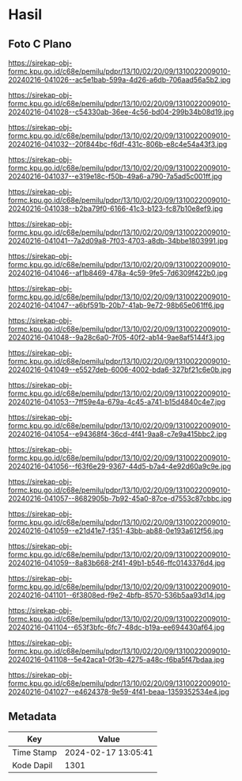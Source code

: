 # Hasil

## Foto C Plano

https://sirekap-obj-formc.kpu.go.id/c68e/pemilu/pdpr/13/10/02/20/09/1310022009010-20240216-041026--ac5e1bab-599a-4d26-a6db-706aad56a5b2.jpg

https://sirekap-obj-formc.kpu.go.id/c68e/pemilu/pdpr/13/10/02/20/09/1310022009010-20240216-041028--c54330ab-36ee-4c56-bd04-299b34b08d19.jpg

https://sirekap-obj-formc.kpu.go.id/c68e/pemilu/pdpr/13/10/02/20/09/1310022009010-20240216-041032--20f844bc-f6df-431c-806b-e8c4e54a43f3.jpg

https://sirekap-obj-formc.kpu.go.id/c68e/pemilu/pdpr/13/10/02/20/09/1310022009010-20240216-041037--e319e18c-f50b-49a6-a790-7a5ad5c001ff.jpg

https://sirekap-obj-formc.kpu.go.id/c68e/pemilu/pdpr/13/10/02/20/09/1310022009010-20240216-041038--b2ba79f0-6166-41c3-b123-fc87b10e8ef9.jpg

https://sirekap-obj-formc.kpu.go.id/c68e/pemilu/pdpr/13/10/02/20/09/1310022009010-20240216-041041--7a2d09a8-7f03-4703-a8db-34bbe1803991.jpg

https://sirekap-obj-formc.kpu.go.id/c68e/pemilu/pdpr/13/10/02/20/09/1310022009010-20240216-041046--af1b8469-478a-4c59-9fe5-7d6309f422b0.jpg

https://sirekap-obj-formc.kpu.go.id/c68e/pemilu/pdpr/13/10/02/20/09/1310022009010-20240216-041047--a6bf591b-20b7-41ab-9e72-98b65e061ff6.jpg

https://sirekap-obj-formc.kpu.go.id/c68e/pemilu/pdpr/13/10/02/20/09/1310022009010-20240216-041048--9a28c6a0-7f05-40f2-ab14-9ae8af5144f3.jpg

https://sirekap-obj-formc.kpu.go.id/c68e/pemilu/pdpr/13/10/02/20/09/1310022009010-20240216-041049--e5527deb-6006-4002-bda6-327bf21c6e0b.jpg

https://sirekap-obj-formc.kpu.go.id/c68e/pemilu/pdpr/13/10/02/20/09/1310022009010-20240216-041053--7ff59e4a-679a-4c45-a741-b15d4840c4e7.jpg

https://sirekap-obj-formc.kpu.go.id/c68e/pemilu/pdpr/13/10/02/20/09/1310022009010-20240216-041054--e94368f4-36cd-4f41-9aa8-c7e9a415bbc2.jpg

https://sirekap-obj-formc.kpu.go.id/c68e/pemilu/pdpr/13/10/02/20/09/1310022009010-20240216-041056--f63f6e29-9367-44d5-b7a4-4e92d60a9c9e.jpg

https://sirekap-obj-formc.kpu.go.id/c68e/pemilu/pdpr/13/10/02/20/09/1310022009010-20240216-041057--8682905b-7b92-45a0-87ce-d7553c87cbbc.jpg

https://sirekap-obj-formc.kpu.go.id/c68e/pemilu/pdpr/13/10/02/20/09/1310022009010-20240216-041059--e21d41e7-f351-43bb-ab88-0e193a612f56.jpg

https://sirekap-obj-formc.kpu.go.id/c68e/pemilu/pdpr/13/10/02/20/09/1310022009010-20240216-041059--8a83b668-2f41-49b1-b546-ffc0143376d4.jpg

https://sirekap-obj-formc.kpu.go.id/c68e/pemilu/pdpr/13/10/02/20/09/1310022009010-20240216-041101--6f3808ed-f9e2-4bfb-8570-536b5aa93d14.jpg

https://sirekap-obj-formc.kpu.go.id/c68e/pemilu/pdpr/13/10/02/20/09/1310022009010-20240216-041104--653f3bfc-6fc7-48dc-b19a-ee694430af64.jpg

https://sirekap-obj-formc.kpu.go.id/c68e/pemilu/pdpr/13/10/02/20/09/1310022009010-20240216-041108--5e42aca1-0f3b-4275-a48c-f6ba5f47bdaa.jpg

https://sirekap-obj-formc.kpu.go.id/c68e/pemilu/pdpr/13/10/02/20/09/1310022009010-20240216-041027--e4624378-9e59-4f41-beaa-1359352534e4.jpg


## Metadata

| Key        | Value               |
| ---------- | ------------------- |
| Time Stamp | 2024-02-17 13:05:41 |
| Kode Dapil | 1301                |



